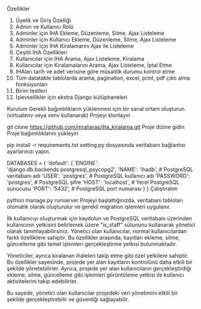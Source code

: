 Özellikler
1) Üyelik ve Giriş Özelliği
2) Admin ve Kullanıcı Rolü
3) Adminler için IHA Ekleme, Düzenleme, Silme, Ajax Listeleme
4) Adminler için Kullanıcı Ekleme, Düzenleme, Silme, Ajax Listeleme
5) Adminler için IHA Kiralamarını Ajax ile Listeleme
6) Çeşitli IHA Özellikleri
7) Kullanıcılar için IHA Arama, Ajax Listeleme, Kiralama
8) Kullanıcılar için Kiralamalarını Arama, Ajax Listeleme, İptal Etme
9) IHAları tarih ve adet verisine göre müsaitlik durumu kontrol etme
11) Tüm datatable tablolarda arama, pagination, excel, print, pdf çıktı alma fonksiyonları
12) Birim testleri
13) İşlevsellikler için ekstra Django kütüphaneleri

Kurulum
Gerekli bağımlılıkların yüklenmesi için bir sanal ortam oluşturun. (virtualenv veya venv kullanarak)
Projeyi klonlayın

git clone https://github.com/mraliaras/iha_kiralama.git
Proje dizine gidin
Proje bağımlılıklarını yükleyin

pip install -r requirements.txt
setting.py dosyasında veritabanı bağlantısı ayarlarınızı yapın.

DATABASES = {
    'default': {
        'ENGINE': 'django.db.backends.postgresql_psycopg2',
        'NAME': 'ihadb',  # PostgreSQL veritabanı adı
        'USER': 'postgres',  # PostgreSQL kullanıcı adı
        'PASSWORD': 'postgres',  # PostgreSQL şifre
        'HOST': 'localhost',  # Yerel PostgreSQL sunucusu
        'PORT': '5432',  # PostgreSQL port numarası
    }
}
Çalıştıralım

 python manage.py runserver
Projeyi başlattığınızda, veritabanı tabloları otomatik olarak oluşturulur ve gerekli migration işlemleri uygulanır.

İlk kullanıcıyı oluşturmak için kaydolun ve PostgreSQL veritabanı üzerinden kullanıcının yetkisini belirlemek üzere "is_staff" sütununu kullanarak yönetici olarak tanımlayabilirsiniz. Yönetici olan kullanıcılar, normal kullanıcılardan farklı özelliklere sahiptir. Bu özellikler arasında, kayıtları ekleme, silme, güncelleme gibi temel işlemleri gerçekleştirme yetkisi bulunmaktadır.

Yöneticiler, ayrıca kiralanan ihaleleri takip etme gibi özel yetkilere sahiptir. Bu özellikler sayesinde, projede yer alan kayıtların kontrolünü daha etkili bir şekilde yönetebilirler. Ayrıca, projede yer alan kullanıcıların gerçekleştirdiği ekleme, silme, güncelleme gibi işlemleri görüntüleme yetkisi ile kullanıcı aktivitelerini takip edebilirler.

Bu sayede, yönetici olan kullanıcılar projedeki veri yönetimini etkili bir şekilde gerçekleştirebilir ve güvenliği sağlayabilir.
